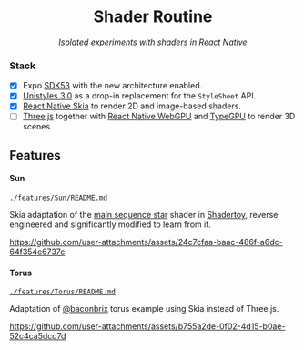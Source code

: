 <h1 align="center">Shader Routine</h1>
<p align="center"><i>Isolated experiments with shaders in React Native</i></p>

### Stack

- [x] Expo [SDK53](https://expo.dev/changelog/sdk-53-beta) with the new architecture enabled.
- [x] [Unistyles 3.0](https://www.unistyl.es/v3/start/introduction) as a drop-in replacement for the `StyleSheet` API.
- [x] [React Native Skia](https://shopify.github.io/react-native-skia/) to render 2D and image-based shaders.
- [ ] [Three.js]() together with [React Native WebGPU](https://github.com/wcandillon/react-native-webgpu) and [TypeGPU](https://docs.swmansion.com/TypeGPU/integration/react-native/) to render 3D scenes.

## Features

#### Sun

[`./features/Sun/README.md`](./features/Sun/README.md)

Skia adaptation of the [main sequence star](https://www.shadertoy.com/view/4dXGR4) shader in [Shadertoy](https://www.shadertoy.com/), reverse engineered and significantly modified to learn from it.

https://github.com/user-attachments/assets/24c7cfaa-baac-486f-a6dc-64f354e6737c

#### Torus
[`./features/Torus/README.md`](./features/Torus/README.md)

Adaptation of [@baconbrix](https://x.com/baconbrix/status/1924919835420504339) torus example using Skia instead of Three.js.

https://github.com/user-attachments/assets/b755a2de-0f02-4d15-b0ae-52c4ca5dcd7d

